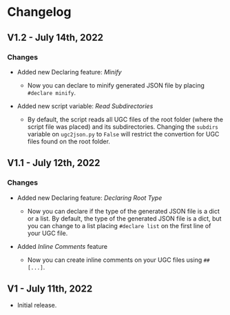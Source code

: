 # Changelog

## V1.2 - July 14th, 2022
### Changes
- Added new Declaring feature: _Minify_
  - Now you can declare to minify generated JSON file by placing `#declare minify`.

- Added new script variable: _Read Subdirectories_
  - By default, the script reads all UGC files of the root folder (where the script file was placed) and its subdirectories. Changing the `subdirs` variable on `ugc2json.py` to `False` will restrict the convertion for UGC files found on the root folder.

## V1.1 - July 12th, 2022
### Changes
- Added new Declaring feature: _Declaring Root Type_
  - Now you can declare if the type of the generated JSON file is a dict or a list. By default, the type of the generated JSON file is a dict, but you can change to a list placing `#declare list` on the first line of your UGC file.

- Added _Inline Comments_ feature
  - Now you can create inline comments on your UGC files using `## [...]`.

## V1 - July 11th, 2022
- Initial release.
